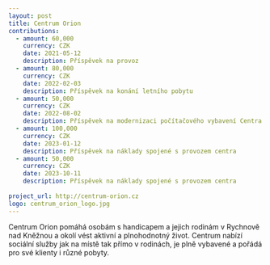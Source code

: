 ```yaml
---
layout: post
title: Centrum Orion
contributions:
  - amount: 60,000
    currency: CZK
    date: 2021-05-12
    description: Příspěvek na provoz
  - amount: 80,000
    currency: CZK
    date: 2022-02-03
    description: Příspěvek na konání letního pobytu
  - amount: 50,000
    currency: CZK
    date: 2022-08-02
    description: Příspěvek na modernizaci počítačového vybavení Centra Orion
  - amount: 100,000
    currency: CZK
    date: 2023-01-12
    description: Příspěvek na náklady spojené s provozem centra
  - amount: 50,000
    currency: CZK
    date: 2023-10-11
    description: Příspěvek na náklady spojené s provozem centra
    
project_url: http://centrum-orion.cz
logo: centrum_orion_logo.jpg
---
```


Centrum Orion pomáhá osobám s handicapem a jejich rodinám v Rychnově nad Kněžnou a okolí vést aktivní a plnohodnotný život. Centrum nabízí sociální služby jak na místě tak přímo v rodinách, je plně vybavené a pořádá pro své klienty i různé pobyty.


